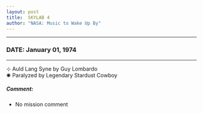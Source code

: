```yaml
---
layout: post
title:  SKYLAB 4
author: "NASA: Music to Wake Up By"
---
```


----
### DATE: January 01, 1974
----
⊹ Auld Lang Syne by Guy Lombardo  &nbsp;<br />✺ Paralyzed by Legendary Stardust Cowboy

##### Comment:
* No mission comment
